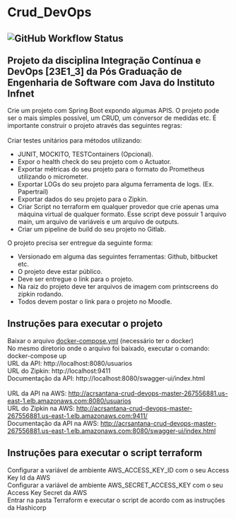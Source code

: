# Crud_DevOps<BR>
![GitHub Workflow Status](https://img.shields.io/github/actions/workflow/status/acrsantana/Crud_DevOps/maven.yml?style=plastic)<BR><BR>
Projeto da disciplina Integração Contínua e DevOps [23E1_3] da Pós Graduação de Engenharia de Software com Java do Instituto Infnet
--
Crie um projeto com Spring Boot expondo algumas APIS. O projeto pode ser o mais simples possível, um CRUD, um conversor de medidas etc. É importante construir o projeto através das seguintes regras:<BR>
<BR>
Criar testes unitários para métodos utilizando:<BR>
- JUNIT, MOCKITO, TESTContainers (Opcional).
- Expor o health check do seu projeto com o Actuator.
- Exportar métricas do seu projeto para o formato do Prometheus utilizando o micrometer.
- Exportar LOGs do seu projeto para alguma ferramenta de logs. (Ex. Papertrail)
- Exportar dados do seu projeto para o Zipkin.
- Criar Script no terraform em qualquer provedor que crie apenas uma máquina virtual de qualquer formato. Esse script deve possuir 1 arquivo main, um arquivo de variáveis e um arquivo de outputs.
- Criar um pipeline de build do seu projeto no Gitlab.

O projeto precisa ser entregue da seguinte forma:<BR>
- Versionado em alguma das seguintes ferramentas: Github, bitbucket etc.
- O projeto deve estar público.
- Deve ser entregue o link para o projeto.
- Na raiz do projeto deve ter arquivos de imagem com printscreens do zipkin rodando.
- Todos devem postar o link para o projeto no Moodle.


Instruções para executar o projeto
--
Baixar o arquivo [docker-compose.yml](https://github.com/acrsantana/Crud_DevOps/blob/master/docker-compose.yml) (necessário ter o docker)<BR>
No mesmo diretorio onde o arquivo foi baixado, executar o comando: docker-compose up <BR>
URL da API: http://localhost:8080/usuarios <BR>
URL do Zipkin: http://localhost:9411 <BR>
Documentação da API: http://localhost:8080/swagger-ui/index.html <BR>
<BR>
URL da API na AWS: http://acrsantana-crud-devops-master-267556881.us-east-1.elb.amazonaws.com:8080/usuarios <BR>
URL do Zipkin na AWS: http://acrsantana-crud-devops-master-267556881.us-east-1.elb.amazonaws.com:9411/ <BR>
Documentação da API na AWS: http://acrsantana-crud-devops-master-267556881.us-east-1.elb.amazonaws.com:8080/swagger-ui/index.html <BR>

Instruções para executar o script terraform
--
Configurar a variável de ambiente AWS_ACCESS_KEY_ID com o seu Access Key Id da AWS<BR>
Configurar a variável de ambiente AWS_SECRET_ACCESS_KEY com o seu Access Key Secret da AWS<BR>
Entrar na pasta Terraform e executar o script de acordo com as instruções da Hashicorp<BR>

